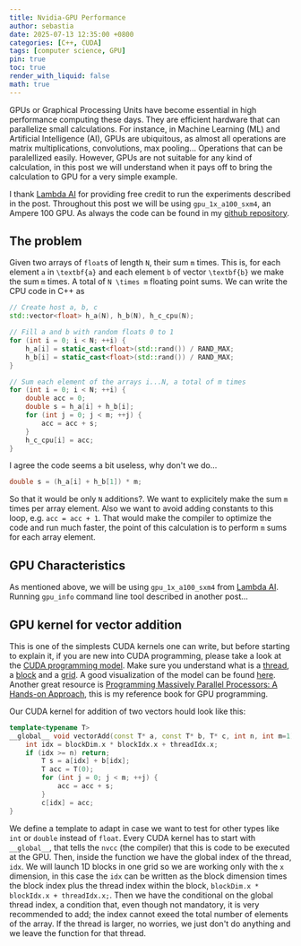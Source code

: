 ```yaml
---
title: Nvidia-GPU Performance
author: sebastia
date: 2025-07-13 12:35:00 +0800
categories: [C++, CUDA]
tags: [computer science, GPU]
pin: true
toc: true
render_with_liquid: false
math: true
---
```


GPUs or Graphical Processing Units have become essential in high performance computing these days. They are efficient hardware that can parallelize small calculations. For instance, in Machine Learning (ML) and Artificial Intelligence (AI), GPUs are ubiquitous, as almost all operations are matrix multiplications, convolutions, max pooling... Operations that can be paralellized easily. However, GPUs are not suitable for any kind of calculation, in this post we will understand when it pays off to bring the calculation to GPU for a very simple example.

I thank [Lambda AI](https://lambda.ai/) for providing free credit to run the experiments described in the post. Throughout this post we will be using `gpu_1x_a100_sxm4`, an Ampere 100 GPU. As always the code can be found in my [github repository]([Code](https://github.com/SebastiaAgramunt/blogging-code/tree/main/cuda-performance)).

## The problem

Given two arrays of `float`s of length `N`, their sum `m`  times. This is, for each element `a` in `\textbf{a}` and each element `b` of vector `\textbf{b}` we make the sum `m` times. A total of `N \times m` floating point sums. We can write the CPU code in C++ as

```cpp
// Create host a, b, c
std::vector<float> h_a(N), h_b(N), h_c_cpu(N);

// Fill a and b with random floats 0 to 1
for (int i = 0; i < N; ++i) {
    h_a[i] = static_cast<float>(std::rand()) / RAND_MAX;
    h_b[i] = static_cast<float>(std::rand()) / RAND_MAX;
}

// Sum each element of the arrays i...N, a total of m times
for (int i = 0; i < N; ++i) {
    double acc = 0;
    double s = h_a[i] + h_b[i];
    for (int j = 0; j < m; ++j) {
        acc = acc + s;
    }
    h_c_cpu[i] = acc;
}
```

I agree the code seems a bit useless, why don't we do...

```cpp
double s = (h_a[i] + h_b[1]) * m;
```

So that it would be only `N` additions?. We want to explicitely make the sum `m` times per array element. Also we want to avoid adding constants to this loop, e.g. `acc = acc + 1`. That would make the compiler to optimize the code and run much faster, the point of this calculation is to perform `m` sums for each array element.

## GPU Characteristics

As mentioned above, we will be using `gpu_1x_a100_sxm4` from [Lambda AI](https://lambda.ai/). Running `gpu_info` command line tool described in another post...


## GPU kernel for vector addition

This is one of the simplests CUDA kernels one can write, but before starting to explain it, if you are new into CUDA programming, please take a look at the [CUDA programming model](https://developer.nvidia.com/blog/cuda-refresher-cuda-programming-model/). Make sure you understand what is a [thread](https://modal.com/gpu-glossary/device-software/thread), a [block](https://modal.com/gpu-glossary/device-software/thread-block) and a [grid](https://modal.com/gpu-glossary/device-software/thread-block-grid). A good visualization of the model can be found [here](https://harmanani.github.io/classes/csc447/Notes/Lecture15.pdf). Another great resource is [Programming Massively Parallel Processors: A Hands-on Approach](https://www.goodreads.com/book/show/7659954-programming-massively-parallel-processors), this is my reference book for GPU programming.

Our CUDA kernel for addition of two vectors hould look like this:

```cpp
template<typename T>
__global__ void vectorAdd(const T* a, const T* b, T* c, int n, int m=1) {
    int idx = blockDim.x * blockIdx.x + threadIdx.x;
    if (idx >= n) return;
        T s = a[idx] + b[idx];
        T acc = T(0);
        for (int j = 0; j < m; ++j) {
            acc = acc + s;
        }
        c[idx] = acc;
}
```

We define a template to adapt in case we want to test for other types like `int` or `double` instead of `float`. Every CUDA kernel has to start with `__global__`, that tells the `nvcc` (the compiler) that this is code to be executed at the GPU. Then, inside the function we have the global index of the thread, `idx`. We will launch 1D blocks in one grid so we are working only with the `x` dimension, in this case the `idx` can be written as the block dimension times the block index plus the thread index within the block, `blockDim.x * blockIdx.x + threadIdx.x;`. Then we have the conditional on the global thread index, a condition that, even though not mandatory, it is very recommended to add; the index cannot exeed the total number of elements of the array. If the thread is larger, no worries, we just don't do anything and we leave the function for that thread.